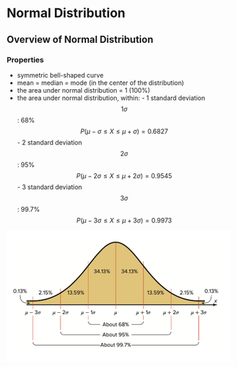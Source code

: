 # Normal Distribution

## Overview of Normal Distribution

### Properties

* symmetric bell-shaped curve
* mean = median = mode \(in the center of the distribution\)
* the area under normal distribution = 1 \(100%\)
* the area under normal distribution, within: - 1 standard deviation $$1\sigma$$ : 68%      $$P(\mu-\sigma \le X \le \mu+\sigma) = 0.6827$$  - 2 standard deviation $$2\sigma$$ : 95%      $$P(\mu-2\sigma \le X \le \mu+2\sigma)=0.9545$$   - 3 standard deviation $$3\sigma$$ : 99.7%   $$P(\mu-3\sigma \le X \le \mu+3\sigma)=0.9973$$   

![Normal Distribution \(Picture copyright: Bluman, A. G. \(2018\)\)](.gitbook/assets/normal-distirbution%20%283%29.png)

